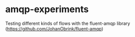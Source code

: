 # amqp-experiments

Testing different kinds of flows with the fluent-amqp library (https://github.com/JohanObrink/fluent-amqp)
